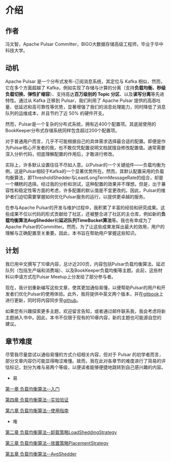 # 介绍



## 作者

冯文智，Apache Pulsar Committer，BIGO大数据存储高级工程师，毕业于华中科技大学。



## 动机

Apache Pulsar 是一个分布式发布-订阅消息系统，其定位与 Kafka 相似，然而，它在多个方面超越了 Kafka，例如实现了存储与计算的分离（支持**负载均衡、秒级负载切换、弹性扩缩容**）、支持高达**百万级别的 Topic 分区**、以及**读写分离**等先进特性。通过从 Kafka 迁移到 Pulsar，我们利用了 Apache Pulsar 提供的高吞吐量、低延迟和高可靠性等优势，显著增强了我们的消息处理能力，同时降低了消息队列的运维成本，并且节约了近 50% 的硬件开支。

然而，Pulsar是一个复杂的分布式系统，拥有近400个配置项。其底层使用的BookKeeper分布式存储系统同样包含超过200个配置项。

对于普通用户而言，几乎不可能根据自己的具体需求选择最合适的配置。即便是作为Pulsar核心开发者的我，也不敢仅凭配置说明文档就擅自修改配置值。通常需要深入分析代码，彻底理解配置的作用后，才敢进行修改。

实际上，许多默认设置往往不尽如人意。以Pulsar的一个关键组件——负载均衡为例，这是Pulsar相较于Kafka的一个显著优势所在。然而，其默认配置采用的负载均衡算法，即ThresholdShedder与LeastLongTermMessageRate的组合，却是一个糟糕的选择。经过我的分析和测试，这种配置的效果并不理想。但是，出于兼容性和稳定性等方面的考虑，许多配置的默认值是不宜更改的。因此，Pulsar的维护者们迫切需要掌握如何优化Pulsar服务的运行，以提供更卓越的服务。

在参与Apache Pulsar的开发与维护过程中，我积累了丰富的经验和研究成果。这些成果不仅以代码的形式贡献给了社区，还被整合进了社区的主仓库，例如新的**负载均衡算法AvgShedder**和**延迟队列TimeBucket算法**等。我也有幸成为了Apache Pulsar的Committer。然而，为了让这些成果发挥出最大的效用，用户的理解与正确配置至关重要。因此，本书旨在帮助用户掌握这些知识。

&#x20;

## 计划

我已用中文撰写了10章内容，总计近200页，内容包括Pulsar负载均衡算法、延迟队列（包括生产端和消费端）、以及BookKeeper负载均衡等主题。此前，这些材料以申请方式在Pulsar Meetup上分发给了部分参与者。

现在，我计划重新编写这些文章，使其更加通俗易懂，以便帮助Pulsar的用户和开发者们优化Pulsar的使用体验。此外，我将提供中英文两个版本，并在[gitbook](https://tumbleds-library.gitbook.io/thetumbleds-library)上进行更新，同时将内容同步至[github](https://github.com/thetumbled/Practical-Optimization-of-Apache-Pulsar)。

如果您有兴趣探索更多主题，欢迎留言告知，或者通过邮件联系我，我会考虑将新主题纳入书中。因此，本书不仅限于现有的10章内容，新的主题也可能源自您的建议。



&#x20;

## &#x20;章节难度

尽管我尽量尝试以通俗易懂的方式介绍相关内容，但对于 Pulsar 的初学者而言，部分文章内容仍可能显得晦涩难懂。故而，我在此对各章节的难度进行了简易的评估标记，划分为难与易两个等级，以便读者能够便捷地跳转到自己感兴趣的内容。

* 易

[第一章 负载均衡算法--入门](di-yi-zhang-fu-zai-jun-heng-suan-fa-ru-men.md)

[第四章 负载均衡算法--实验验证](di-si-zhang-fu-zai-jun-heng-suan-fa-shi-yan-yan-zheng/)

[第六章 负载均衡算法--使用指南](di-liu-zhang-fu-zai-jun-heng-shi-yong-zhi-nan/)



* 难

[第二章 负载均衡算法--卸载策略LoadSheddingStrategy](di-er-zhang-fu-zai-jun-heng-suan-fa-xie-zai-ce-le-loadsheddingstrategy/)

[第三章 负载均衡算法--放置策略PlacementStrategy](di-san-zhang-fu-zai-jun-heng-suan-fa-fang-zhi-ce-le-placementstrategy/)

[第五章 负载均衡算法--AvgShedder ](di-wu-zhang-fu-zai-jun-heng-suan-fa-avgshedder/)

&#x20;

&#x20;

&#x20;

&#x20;

&#x20;

&#x20;

&#x20;

&#x20;

&#x20;

&#x20;
